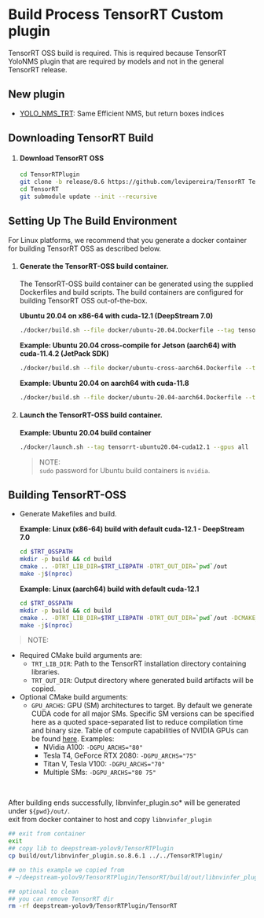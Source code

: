 # Build Process TensorRT Custom plugin

TensorRT OSS build is required. This is required because TensorRT YoloNMS plugin that are required by models  and not in the general TensorRT release. 

## New plugin
- [YOLO_NMS_TRT](https://github.com/levipereira/TensorRT/tree/release/8.6/plugin/yoloNMSPlugin): Same Efficient NMS, but return boxes indices


## Downloading TensorRT Build

1. #### Download TensorRT OSS
	```bash
    cd TensorRTPlugin
	git clone -b release/8.6 https://github.com/levipereira/TensorRT TensorRT
	cd TensorRT
	git submodule update --init --recursive
	```


## Setting Up The Build Environment

For Linux platforms, we recommend that you generate a docker container for building TensorRT OSS as described below. 

1. #### Generate the TensorRT-OSS build container. 
    The TensorRT-OSS build container can be generated using the supplied Dockerfiles and build scripts. The build containers are configured for building TensorRT OSS out-of-the-box.

    **Ubuntu 20.04 on x86-64 with cuda-12.1 (DeepStream 7.0)** 
    ```bash
    ./docker/build.sh --file docker/ubuntu-20.04.Dockerfile --tag tensorrt-ubuntu20.04-cuda12.1
    ```
    **Example: Ubuntu 20.04 cross-compile for Jetson (aarch64) with cuda-11.4.2 (JetPack SDK)**
    ```bash
    ./docker/build.sh --file docker/ubuntu-cross-aarch64.Dockerfile --tag tensorrt-jetpack-cuda11.4
    ```
    **Example: Ubuntu 20.04 on aarch64 with cuda-11.8**
    ```bash
    ./docker/build.sh --file docker/ubuntu-20.04-aarch64.Dockerfile --tag tensorrt-aarch64-ubuntu20.04-cuda11.8 --cuda 11.8.0
    ```

2. #### Launch the TensorRT-OSS build container.
    **Example: Ubuntu 20.04 build container**
	```bash
	./docker/launch.sh --tag tensorrt-ubuntu20.04-cuda12.1 --gpus all
	```
	> NOTE:
  <br> `sudo` password for Ubuntu build containers is `nvidia`.
## Building TensorRT-OSS
* Generate Makefiles and build.

    **Example: Linux (x86-64) build with default cuda-12.1 - DeepStream 7.0**
	```bash
	cd $TRT_OSSPATH
	mkdir -p build && cd build
	cmake .. -DTRT_LIB_DIR=$TRT_LIBPATH -DTRT_OUT_DIR=`pwd`/out
	make -j$(nproc)
	```

    **Example: Linux (aarch64) build with default cuda-12.1**
	```bash
	cd $TRT_OSSPATH
	mkdir -p build && cd build
	cmake .. -DTRT_LIB_DIR=$TRT_LIBPATH -DTRT_OUT_DIR=`pwd`/out -DCMAKE_TOOLCHAIN_FILE=$TRT_OSSPATH/cmake/toolchains/cmake_aarch64-native.toolchain
	make -j$(nproc)
	```
> NOTE:
* Required CMake build arguments are:
	- `TRT_LIB_DIR`: Path to the TensorRT installation directory containing libraries.
	- `TRT_OUT_DIR`: Output directory where generated build artifacts will be copied.
* Optional CMake build arguments:
	- `GPU_ARCHS`: GPU (SM) architectures to target. By default we generate CUDA code for all major SMs. Specific SM versions can be specified here as a quoted space-separated list to reduce compilation time and binary size. Table of compute capabilities of NVIDIA GPUs can be found [here](https://developer.nvidia.com/cuda-gpus). Examples:
        - NVidia A100: `-DGPU_ARCHS="80"`
        - Tesla T4, GeForce RTX 2080: `-DGPU_ARCHS="75"`
        - Titan V, Tesla V100: `-DGPU_ARCHS="70"`
        - Multiple SMs: `-DGPU_ARCHS="80 75"`

<br>

After building ends successfully, libnvinfer_plugin.so* will be generated under `${pwd}/out/`. <br>
exit from  docker container to host and copy `libnvinfer_plugin` 
```bash
## exit from container
exit
## copy lib to deepstream-yolov9/TensorRTPlugin
cp build/out/libnvinfer_plugin.so.8.6.1 ../../TensorRTPlugin/

## on this example we copied from 
# ~/deepstream-yolov9/TensorRTPlugin/TensorRT/build/out/libnvinfer_plugin.so.8.6.1  ~/deepstream-yolov9/TensorRTPlugin/

## optional to clean
## you can remove TensorRT dir
rm -rf deepstream-yolov9/TensorRTPlugin/TensorRT
```

 
 
